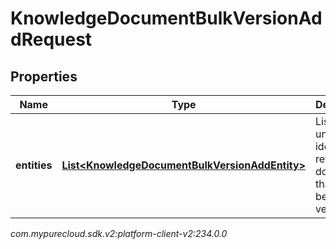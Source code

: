 # KnowledgeDocumentBulkVersionAddRequest


## Properties

| Name | Type | Description | Notes |
| ------------ | ------------- | ------------- | ------------- |
| **entities** | [**List&lt;KnowledgeDocumentBulkVersionAddEntity&gt;**](KnowledgeDocumentBulkVersionAddEntity) | List of unique identifiers referencing documents that are to be versioned |  |




_com.mypurecloud.sdk.v2:platform-client-v2:234.0.0_
